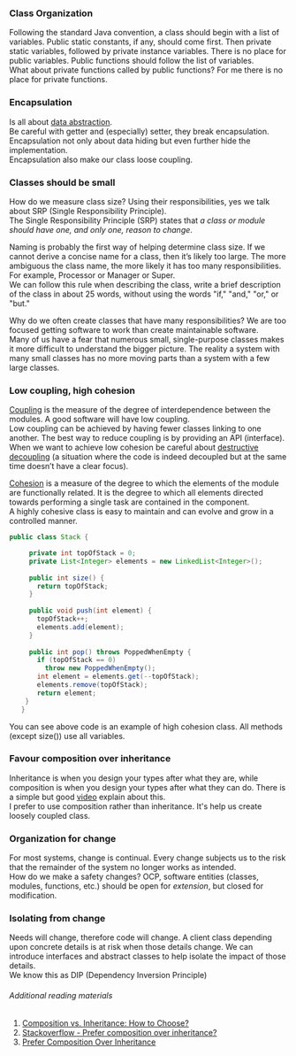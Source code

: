 ### Class Organization

Following the standard Java convention, a class should begin with a list of variables. Public static constants, if any, should come first. Then private static variables, followed by private instance variables. There is no place for public variables. Public functions should follow the list of variables.  
What about private functions called by public functions? For me there is no place for private functions.

### Encapsulation

Is all about [data abstraction](https://github.com/bluething/cleancode/tree/main/06%20Object%20and%20Data%20Structure#data-abstraction).  
Be careful with getter and (especially) setter, they break encapsulation. Encapsulation not only about data hiding but even further hide the implementation.  
Encapsulation also make our class loose coupling.

### Classes should be small

How do we measure class size? Using their responsibilities, yes we talk about SRP (Single Responsibility Principle).  
The Single Responsibility Principle (SRP) states that _a class or module should have one, and only one, reason to change_.

Naming is probably the first way of helping determine class size. If we cannot derive a concise name for a class, then it’s likely too large. The more ambiguous the class name, the more likely it has too many responsibilities.  
For example, Processor or Manager or Super.  
We can follow this rule when describing the class, write a brief description of the class in about 25 words, without using the words "if," "and," "or," or "but."

Why do we often create classes that have many responsibilities? We are too focused getting software to work than create maintainable software.  
Many of us have a fear that numerous small, single-purpose classes makes it more difficult to understand the bigger picture. The reality a system with many small classes has no more moving parts than a system with a few large classes.

### Low coupling, high cohesion

[Coupling](https://www.geeksforgeeks.org/software-engineering-coupling-and-cohesion/) is the measure of the degree of interdependence between the modules. A good software will have low coupling.  
Low coupling can be achieved by having fewer classes linking to one another. The best way to reduce coupling is by providing an API (interface).  
When we want to achieve low cohesion be careful about [destructive decoupling](https://enterprisecraftsmanship.com/posts/cohesion-coupling-difference/) (a situation where the code is indeed decoupled but at the same time doesn’t have a clear focus).

[Cohesion](https://www.geeksforgeeks.org/software-engineering-coupling-and-cohesion/) is a measure of the degree to which the elements of the module are functionally related. It is the degree to which all elements directed towards performing a single task are contained in the component.  
A highly cohesive class is easy to maintain and can evolve and grow in a controlled manner.
```java
public class Stack {

     private int topOfStack = 0;
     private List<Integer> elements = new LinkedList<Integer>();
     
     public int size() {
       return topOfStack;
     }
     
     public void push(int element) {
       topOfStack++;
       elements.add(element);
     }
     
     public int pop() throws PoppedWhenEmpty {
       if (topOfStack == 0)
         throw new PoppedWhenEmpty();
       int element = elements.get(--topOfStack);
       elements.remove(topOfStack);
       return element;
    }
   }
```  
You can see above code is an example of high cohesion class. All methods (except size()) use all variables.

### Favour composition over inheritance

Inheritance is when you design your types after what they are, while composition is when you design your types after what they can do. There is a simple but good [video](https://www.youtube.com/watch?v=wfMtDGfHWpA) explain about this.  
I prefer to use composition rather than inheritance. It's help us create loosely coupled class.

### Organization for change

For most systems, change is continual. Every change subjects us to the risk that the remainder of the system no longer works as intended.  
How do we make a safety changes? OCP, software entities (classes, modules, functions, etc.) should be open for _extension_, but closed for modification.

### Isolating from change

Needs will change, therefore code will change. A client class depending upon concrete details is at risk when those details change. We can introduce interfaces and abstract classes to help isolate the impact of those details.  
We know this as DIP (Dependency Inversion Principle)

###### Additional reading materials

1. [Composition vs. Inheritance: How to Choose?](https://www.thoughtworks.com/insights/blog/composition-vs-inheritance-how-choose)  
2. [Stackoverflow - Prefer composition over inheritance?](https://stackoverflow.com/questions/49002/prefer-composition-over-inheritance)  
3. [Prefer Composition Over Inheritance](https://betterprogramming.pub/prefer-composition-over-inheritance-1602d5149ea1)